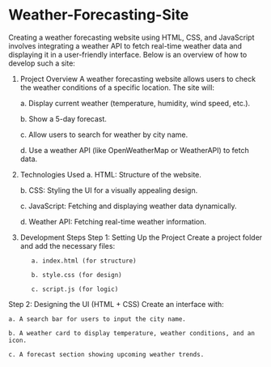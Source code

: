 # Weather-Forecasting-Site
Creating a weather forecasting website using HTML, CSS, and JavaScript involves integrating a weather API to fetch real-time weather data and displaying it in a user-friendly interface. Below is an overview of how to develop such a site:

1. Project Overview
   A weather forecasting website allows users to check the weather conditions of a specific location. The site will:

    a. Display current weather (temperature, humidity, wind speed, etc.).

    b. Show a 5-day forecast.

    c. Allow users to search for weather by city name.

    d. Use a weather API (like OpenWeatherMap or WeatherAPI) to fetch data.

2. Technologies Used
    a. HTML: Structure of the website.

    b. CSS: Styling the UI for a visually appealing design.

    c. JavaScript: Fetching and displaying weather data dynamically.

    d. Weather API: Fetching real-time weather information.

3. Development Steps
  Step 1: Setting Up the Project
      Create a project folder and add the necessary files:

          a. index.html (for structure)

          b. style.css (for design)

          c. script.js (for logic)

Step 2: Designing the UI (HTML + CSS)
  Create an interface with:

    a. A search bar for users to input the city name.

    b. A weather card to display temperature, weather conditions, and an icon.

    c. A forecast section showing upcoming weather trends.
